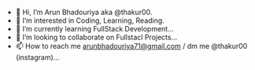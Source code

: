 - 👋 Hi, I’m Arun Bhadouriya aka @thakur00.
- 👀 I’m interested in Coding, Learning, Reading.
- 🌱 I’m currently learning FullStack Development...
- 💞️ I’m looking to collaborate on Fullstacl Projects...
- 📫 How to reach me arunbhadouriya71@gmail.com / dm me @thakur00 (instagram)...

<!---
thakur00/thakur00 is a ✨ special ✨ repository because its `README.md` (this file) appears on your GitHub profile.
You can click the Preview link to take a look at your changes.
--->
